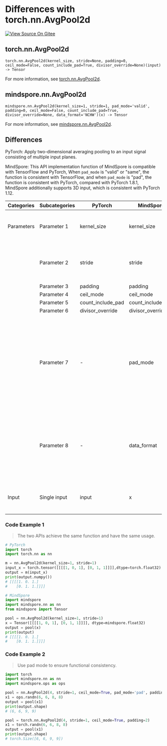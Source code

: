 # Differences with torch.nn.AvgPool2d

[![View Source On Gitee](https://mindspore-website.obs.cn-north-4.myhuaweicloud.com/website-images/r2.4.1/resource/_static/logo_source_en.svg)](https://gitee.com/mindspore/docs/blob/r2.4.1/docs/mindspore/source_en/note/api_mapping/pytorch_diff/AvgPool2d.md)

## torch.nn.AvgPool2d

```text
torch.nn.AvgPool2d(kernel_size, stride=None, padding=0, ceil_mode=False, count_include_pad=True, divisor_override=None)(input) -> Tensor
```

For more information, see [torch.nn.AvgPool2d](https://PyTorch.org/docs/1.8.1/generated/torch.nn.AvgPool2d.html).

## mindspore.nn.AvgPool2d

```text
mindspore.nn.AvgPool2d(kernel_size=1, stride=1, pad_mode='valid', padding=0, ceil_mode=False, count_include_pad=True, divisor_override=None, data_format='NCHW')(x) -> Tensor
```

For more information, see [mindspore.nn.AvgPool2d](https://www.mindspore.cn/docs/en/r2.4.1/api_python/nn/mindspore.nn.AvgPool2d.html).

## Differences

PyTorch: Apply two-dimensional averaging pooling to an input signal consisting of multiple input planes.

MindSpore: This API implementation function of MindSpore is compatible with TensorFlow and PyTorch, When `pad_mode` is "valid" or "same", the function is consistent with TensorFlow, and when `pad_mode` is "pad", the function is consistent with PyTorch, compared with PyTorch 1.8.1, MindSpore additionally supports 3D input, which is consistent with PyTorch 1.12.

| Categories | Subcategories   | PyTorch     | MindSpore   | Differences   |
| ---- | ----- | ------- | --------- | -------------- |
| Parameters | Parameter 1 | kernel_size  | kernel_size | Consistent function, no default values for PyTorch    |
|      | Parameter 2 | stride     | stride  | Consistent function, different default values of parameters            |
|      | Parameter 3 | padding           | padding    | Consistent |
|      | Parameter 4 | ceil_mode         | ceil_mode    | Consistent |
|      | Parameter 5 | count_include_pad | count_include_pad   | Consistent |
|      | Parameter 6 | divisor_override | divisor_override           | Consistent |
|      | Parameter 7 | -                     | pad_mode    | MindSpore specifies how the pooling will be filled, with optional values of "same", "valid" or "pad". PyTorch does not have this parameter|
|      | Parameter 8 | -                     | data_format    | Specify the input data format in MindSpore, either "NHWC" or "NCHW". PyTorch does not have this parameter |
| Input | Single input | input                 | x           | Same function, different parameter names                               |

### Code Example 1

> The two APIs achieve the same function and have the same usage.

```python
# PyTorch
import torch
import torch.nn as nn

m = nn.AvgPool2d(kernel_size=1, stride=1)
input_x = torch.tensor([[[[1, 0, 1], [0, 1, 1]]]],dtype=torch.float32)
output = m(input_x)
print(output.numpy())
# [[[[1. 0. 1.]
#    [0. 1. 1.]]]]

# MindSpore
import mindspore
import mindspore.nn as nn
from mindspore import Tensor

pool = nn.AvgPool2d(kernel_size=1, stride=1)
x = Tensor([[[[1, 0, 1], [0, 1, 1]]]], dtype=mindspore.float32)
output = pool(x)
print(output)
# [[[[1. 0. 1.]
#    [0. 1. 1.]]]]
```

### Code Example 2

> Use pad mode to ensure functional consistency.

```python
import torch
import mindspore.nn as nn
import mindspore.ops as ops

pool = nn.AvgPool2d(4, stride=1, ceil_mode=True, pad_mode='pad', padding=2)
x1 = ops.randn(6, 6, 8, 8)
output = pool(x1)
print(output.shape)
# (6, 6, 9, 9)

pool = torch.nn.AvgPool2d(4, stride=1, ceil_mode=True, padding=2)
x1 = torch.randn(6, 6, 8, 8)
output = pool(x1)
print(output.shape)
# torch.Size([6, 6, 9, 9])
```